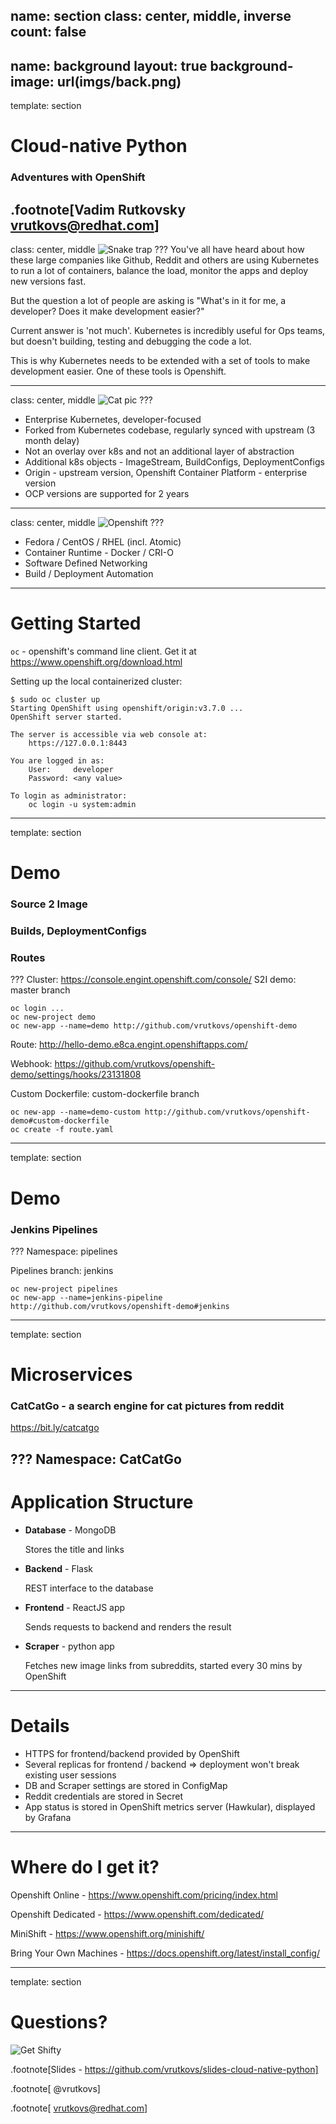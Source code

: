 name: section
class: center, middle, inverse
count: false
---
name: background
layout: true
background-image: url(imgs/back.png)
---
template: section
# Cloud-native Python
### Adventures with OpenShift

.footnote[Vadim Rutkovsky <vrutkovs@redhat.com>]
---
class: center, middle
![Snake trap](imgs/snake_trap.jpg)
???
You've all have heard about how these large companies like Github, Reddit and others are using
Kubernetes to run a lot of containers, balance the load, monitor the apps and deploy new versions fast.

But the question a lot of people are asking is
"What's in it for me, a developer? Does it make development easier?"

Current answer is 'not much'. Kubernetes is incredibly useful for Ops teams, but doesn't building,
testing and debugging the code a lot.

This is why Kubernetes needs to be extended with a set of tools to make development easier.
One of these tools is Openshift.

---
class: center, middle
![Cat pic](imgs/cat.png)
???
* Enterprise Kubernetes, developer-focused
* Forked from Kubernetes codebase, regularly synced with upstream (3 month delay)
* Not an overlay over k8s and not an additional layer of abstraction
* Additional k8s objects - ImageStream, BuildConfigs, DeploymentConfigs
* Origin - upstream version, Openshift Container Platform - enterprise version
* OCP versions are supported for 2 years
---
class: center, middle
![Openshift](imgs/openshift.png)
???
* Fedora / CentOS / RHEL (incl. Atomic)
* Container Runtime - Docker / CRI-O
* Software Defined Networking
* Build / Deployment Automation

---
# Getting Started

`oc` - openshift's command line client. Get it at https://www.openshift.org/download.html

Setting up the local containerized cluster:
```terminal
$ sudo oc cluster up
Starting OpenShift using openshift/origin:v3.7.0 ...
OpenShift server started.

The server is accessible via web console at:
    https://127.0.0.1:8443

You are logged in as:
    User:     developer
    Password: <any value>

To login as administrator:
    oc login -u system:admin
```

---
template: section
# Demo
### Source 2 Image
### Builds, DeploymentConfigs
### Routes

???
Cluster: https://console.engint.openshift.com/console/
S2I demo: master branch

```
oc login ...
oc new-project demo
oc new-app --name=demo http://github.com/vrutkovs/openshift-demo
```

Route: http://hello-demo.e8ca.engint.openshiftapps.com/

Webhook: https://github.com/vrutkovs/openshift-demo/settings/hooks/23131808

Custom Dockerfile: custom-dockerfile branch

```
oc new-app --name=demo-custom http://github.com/vrutkovs/openshift-demo#custom-dockerfile
oc create -f route.yaml
```
---
template: section
# Demo
### Jenkins Pipelines

???
Namespace: pipelines

Pipelines branch: jenkins

```
oc new-project pipelines
oc new-app --name=jenkins-pipeline http://github.com/vrutkovs/openshift-demo#jenkins
```
---
template: section
# Microservices
### CatCatGo - a search engine for cat pictures from reddit

https://bit.ly/catcatgo

???
Namespace: CatCatGo
---
# Application Structure

* **Database** - MongoDB

  Stores the title and links

* **Backend** - Flask

  REST interface to the database

* **Frontend** - ReactJS app

  Sends requests to backend and renders the result

* **Scraper** - python app

  Fetches new image links from subreddits, started every 30 mins by OpenShift

---
# Details
  * HTTPS for frontend/backend provided by OpenShift
  * Several replicas for frontend / backend => deployment won't break existing user sessions
  * DB and Scraper settings are stored in ConfigMap
  * Reddit credentials are stored in Secret
  * App status is stored in OpenShift metrics server (Hawkular), displayed by Grafana


---
# Where do I get it?

Openshift Online - https://www.openshift.com/pricing/index.html

Openshift Dedicated - https://www.openshift.com/dedicated/

MiniShift - https://www.openshift.org/minishift/

Bring Your Own Machines - https://docs.openshift.org/latest/install_config/

---
template: section
# Questions?
![Get Shifty](imgs/get_shifty.jpg)

.footnote[Slides - https://github.com/vrutkovs/slides-cloud-native-python]

.footnote[<span class="fa fa-twitter"></span> <span class="fa fa-github"></span> @vrutkovs]

.footnote[<span class="fa fa-envelope"></span> <vrutkovs@redhat.com>]
